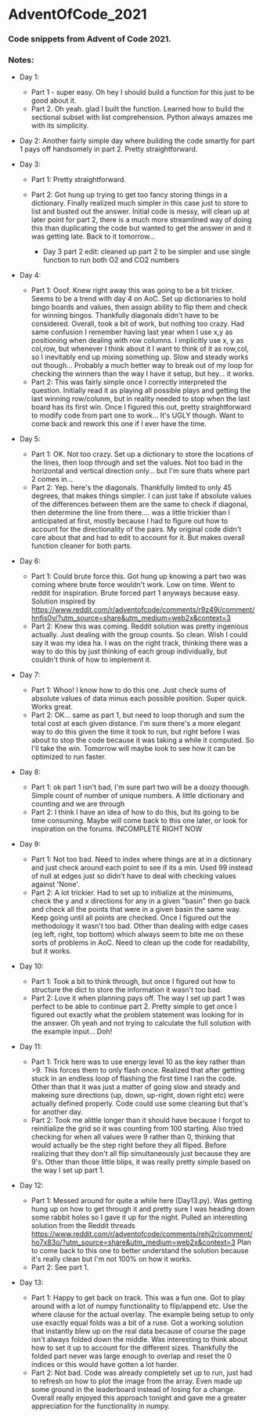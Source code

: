 # AdventOfCode_2021

### Code snippets from Advent of Code 2021.

### Notes:  
* Day 1: 
    * Part 1 - super easy. Oh hey I should build a function for this just to be good about it.
    * Part 2. Oh yeah. glad I built the function. Learned how to build the sectional subset with list comprehension. Python always amazes me with its simplicity.

* Day 2: Another fairly simple day where building the code smartly for part 1 pays off handsomely in part 2. Pretty straightforward.

* Day 3: 
    * Part 1: Pretty straightforward.
    * Part 2: Got hung up trying to get too fancy storing things in a dictionary. Finally realized much simpler in this case just to store to list and busted out the answer. Initial code is messy, will clean up at later point for part 2, there is a much more streamlined way of doing this than duplicating the code but wanted to get the answer in and it was getting late. Back to it tomorrow...

        * Day 3 part 2 edit: cleaned up part 2 to be simpler and use single function to run both O2 and CO2 numbers

* Day 4:
    * Part 1: Ooof. Knew right away this was going to be a bit tricker. Seems to be a trend with day 4 on AoC. Set up dictionaries to hold bingo boards and values, then assign ability to flip them and check for winning bingos. Thankfully diagonals didn't have to be considered. Overall, took a bit of work, but nothing too crazy. Had same confusion I remember having last year when I use x,y as positioning when dealing with row columns. I implicitly use x, y as col,row, but whenever I think about it I want to think of it as row,col, so I inevitably end up mixing something up. Slow and steady works out though... Probably a much better way to break out of my loop for checking the winners than the way I have it setup, but hey... it works.
    * Part 2: This was fairly simple once I correctly interpreted the question. Initially read it as playing all possible plays and getting the last winning row/colunm, but in reality needed to stop when the last board has its first win. Once I figured this out, pretty straightforward to modify code from part one to work... It's UGLY though. Want to come back and rework this one if I ever have the time.

* Day 5:
    * Part 1: OK. Not too crazy. Set up a dictionary to store the locations of the lines, then loop through and set the values. Not too bad in the horizontal and vertical direction only... but I'm sure thats where part 2 comes in...
    * Part 2: Yep. here's the diagonals. Thankfully limited to only 45 degrees, that makes things simpler. I can just take if absolute values of the differences between them are the same to check if diagonal, then determine the line from there.... was a little trickier than I anticipated at first, mostly because I had to figure out how to account for the directionality of the pairs. My original code didn't care about that and had to edit to account for it. But makes overall function cleaner for both parts.

* Day 6:
    * Part 1: Could brute force this. Got hung up knowing a part two was coming where brute force wouldn't work. Low on time. Went to reddit for inspiration. Brute forced part 1 anyways because easy. Solution inspired by https://www.reddit.com/r/adventofcode/comments/r9z49j/comment/hnfis0v/?utm_source=share&utm_medium=web2x&context=3
    * Part 2: Knew this was coming. Reddit solution was pretty ingenious actually. Just dealing with the group counts. So clean. Wish I could say it was my idea ha. I was on the right track, thinking there was a way to do this by just thinking of each group individually, but couldn't think of how to implement it.

* Day 7:
    * Part 1: Whoo! I know how to do this one. Just check sums of absolute values of data minus each possible position. Super quick. Works great.
    * Part 2: OK... same as part 1, but need to loop thorugh and sum the total cost at each given distance. I'm sure there's a more elegant way to do this given the time it took to run, but right before I was about to stop the code because it was taking a while it computed. So I'll take the win. Tomorrow will maybe look to see how it can be optimized to run faster.

* Day 8:
    * Part 1: ok part 1 isn't bad, I'm sure part two will be a doozy thoough. Simple count of number of unique numbers. A little dictionary and counting and we are through
    * Part 2: I think I have an idea of how to do this, but its going to be time consuming. Maybe will come back to this one later, or look for inspiration on the forums. INCOMPLETE RIGHT NOW

* Day 9:
    * Part 1: Not too bad. Need to index where things are at in a dictionary and just check around each point to see if its a min. Used 99 instead of null at edges just so didn't have to deal with checking values against 'None'.
    * Part 2: A lot trickier. Had to set up to initialize at the minimums, check the y and x directions for any in a given "basin" then go back and check all the points that were in a given basin the same way. Keep going until all points are checked. Once I figured out the methodology it wasn't too bad. Other than dealing with edge cases (eg left, right, top bottom) which always seem to bite me on these sorts of problems in AoC. Need to clean up the code for readability, but it works.

* Day 10:
    * Part 1: Took a bit to think through, but once I figured out how to structure the dict to store the information it wasn't too bad.
    * Part 2: Love it when planning pays off. The way I set up part 1 was perfect to be able to continue part 2. Pretty simple to get once I figured out exactly what the problem statement was looking for in the answer. Oh yeah and not trying to calculate the full solution with the example input... Doh!

* Day 11:
    * Part 1: Trick here was to use energy level 10 as the key rather than >9. This forces them to only flash once. Realized that after getting stuck in an endless loop of flashing the first time I ran the code. Other than that it was just a matter of going slow and steady and makeing sure directions (up, down, up-right, down right etc) were actually defined properly.  Code could use some cleaning but that's for another day.
    * Part 2: Took me alittle longer than it should have because I forgot to reinitialize the grid so it was counting from 100 starting. Also tried checking for when all values were 9 rather than 0, thinking that would actually be the step right before they all fliped. Before realizing that they don't all flip simultaneously just because they are 9's. Other than those little blips, it was really pretty simple based on the way I set up part 1.

* Day 12:
    * Part 1: Messed around for quite a while here (Day13.py). Was getting hung up on how to get through it and pretty sure I was heading down some rabbit holes so I gave it up for the night. Pulled an interesting solution from the Reddit threads https://www.reddit.com/r/adventofcode/comments/rehj2r/comment/ho7x83o/?utm_source=share&utm_medium=web2x&context=3 Plan to come back to this one to better understand the solution because it's really clean but I'm not 100% on how it works.
    * Part 2: See part 1.

* Day 13:
    * Part 1: Happy to get back on track. This was a fun one. Got to play around with a lot of numpy functionality to flip/append etc. Use the where clause for the actual overlay. The example being setup to only use exactly equal folds was a bit of a ruse. Got a working solution that instantly blew up on the real data because of course the page isn't always folded down the middle. Was interesting to think about how to set it up to account for the different sizes. Thankfully the folded part never was large enough to overlap and reset the 0 indices or this would have gotten a lot harder.
    * Part 2: Not bad. Code was already completely set up to run, just had to refresh on how to plot the image from the array. Even made up some ground in the leaderboard instead of losing for a change. Overall really enjoyed this approach tonight and gave me a greater appreciation for the functionality in numpy.